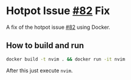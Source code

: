 # Hotpot Issue [#82](https://github.com/rktjmp/hotpot.nvim/issues/82) Fix

A fix of the hotpot issue [#82](https://github.com/rktjmp/hotpot.nvim/issues/82) using Docker.

## How to build and run

```sh
docker build -t nvim . && docker run -it nvim
```

After this just execute `nvim`.
